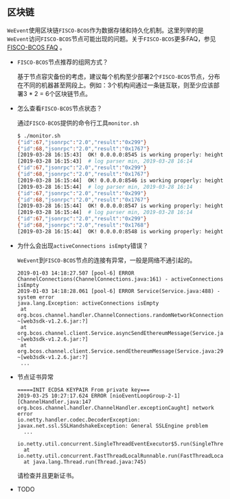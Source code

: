 ## 区块链
`WeEvent`使用区块链`FISCO-BCOS`作为数据存储和持久化机制。这里列举的是`WeEvent`访问`FISCO-BCOS`节点可能出现的问题。关于`FISCO-BCOS`更多FAQ，参见[FISCO-BCOS FAQ](https://fisco-bcos-documentation.readthedocs.io/zh_CN/latest/docs/faq.html) 。

- `FISCO-BCOS`节点推荐的组网方式？

  基于节点容灾备份的考虑，建议每个机构至少部署2个`FISCO-BCOS`节点，分布在不同的机器甚至网段上。例如：3个机构间通过一条链互联，则至少应该部署3 * 2 = 6个区块链节点。


- 怎么查看`FISCO-BCOS`节点状态？

  通过`FISCO-BCOS`提供的命令行工具`monitor.sh`

  ```bash
  $ ./monitor.sh 
  {"id":67,"jsonrpc":"2.0","result":"0x299"}
  {"id":68,"jsonrpc":"2.0","result":"0x1767"}
  [2019-03-28 16:15:43]  OK! 0.0.0.0:8545 is working properly: height 0x299 view 0x1767
  [2019-03-28 16:15:43]  # log parser min, 2019-03-28 16:14
  {"id":67,"jsonrpc":"2.0","result":"0x299"}
  {"id":68,"jsonrpc":"2.0","result":"0x1767"}
  [2019-03-28 16:15:44]  OK! 0.0.0.0:8546 is working properly: height 0x299 view 0x1767
  [2019-03-28 16:15:44]  # log parser min, 2019-03-28 16:14
  {"id":67,"jsonrpc":"2.0","result":"0x299"}
  {"id":68,"jsonrpc":"2.0","result":"0x1767"}
  [2019-03-28 16:15:44]  OK! 0.0.0.0:8547 is working properly: height 0x299 view 0x1767
  [2019-03-28 16:15:44]  # log parser min, 2019-03-28 16:14
  {"id":67,"jsonrpc":"2.0","result":"0x299"}
  {"id":68,"jsonrpc":"2.0","result":"0x1768"}
  [2019-03-28 16:15:44]  OK! 0.0.0.0:8548 is working properly: height 0x299 view 0x1768
  ```

- 为什么会出现`activeConnections isEmpty`错误？

  `WeEvent`到`FISCO-BCOS`节点的连接有异常，一般是网络不通引起的。

  ```
  2019-01-03 14:18:27.507 [pool-6] ERROR ChannelConnections(ChannelConnections.java:161) - activeConnections isEmpty
  2019-01-03 14:18:28.061 [pool-6] ERROR Service(Service.java:488) - system error
  java.lang.Exception: activeConnections isEmpty
   at org.bcos.channel.handler.ChannelConnections.randomNetworkConnection(ChannelConnections.java:162) ~[web3sdk-v1.2.6.jar:?]
   at org.bcos.channel.client.Service.asyncSendEthereumMessage(Service.java:460) ~[web3sdk-v1.2.6.jar:?]
   at org.bcos.channel.client.Service.sendEthereumMessage(Service.java:290) ~[web3sdk-v1.2.6.jar:?]
   ...
  ```

- 节点证书异常

  ```
  =====INIT ECDSA KEYPAIR From private key===
  2019-03-25 10:27:17.624 ERROR [nioEventLoopGroup-2-1] [ChannelHandler.java:147 org.bcos.channel.handler.ChannelHandler.exceptionCaught] network error 
  io.netty.handler.codec.DecoderException: javax.net.ssl.SSLHandshakeException: General SSLEngine problem
  	...
  	io.netty.util.concurrent.SingleThreadEventExecutor$5.run(SingleThreadEventExecutor.java:884)
  	at io.netty.util.concurrent.FastThreadLocalRunnable.run(FastThreadLocalRunnable.java:30)
  	at java.lang.Thread.run(Thread.java:745)
  ```

  请检查并且更新证书。
  
- TODO
